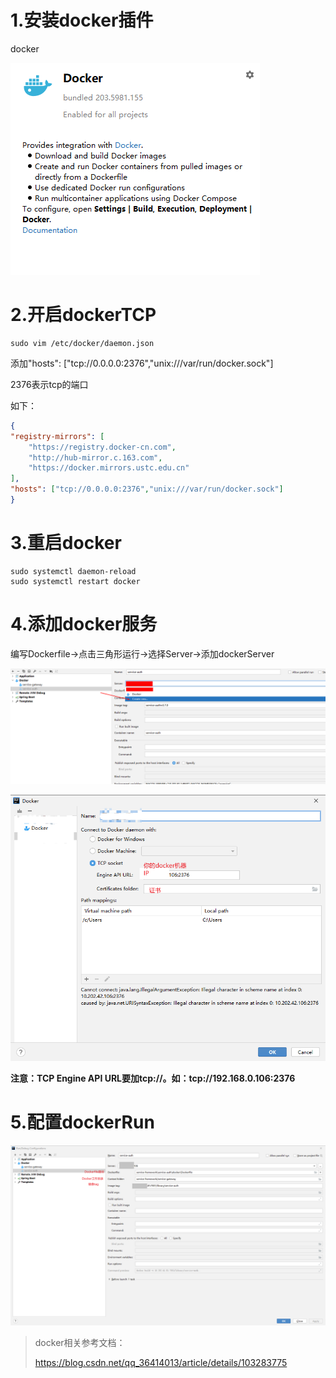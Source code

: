 # 1.安装docker插件

docker

![image-20210317104220857](idea连接docker图片/image-20210317104220857.png)

# 2.开启dockerTCP

```shell
sudo vim /etc/docker/daemon.json
```

添加"hosts": ["tcp://0.0.0.0:2376","unix:///var/run/docker.sock"] 

2376表示tcp的端口

如下：

```json
{
"registry-mirrors": [
    "https://registry.docker-cn.com",
    "http://hub-mirror.c.163.com",
    "https://docker.mirrors.ustc.edu.cn"
],
"hosts": ["tcp://0.0.0.0:2376","unix:///var/run/docker.sock"]
}
```

# 3.重启docker

```
sudo systemctl daemon-reload 
sudo systemctl restart docker
```

# 4.添加docker服务

编写Dockerfile->点击三角形运行->选择Server->添加dockerServer

![image-20210317104458956](idea连接docker图片/image-20210317104458956.png)

![image-20210317105509183](idea连接docker图片/image-20210317105509183.png)

**注意：TCP Engine API URL要加tcp://。如：tcp://192.168.0.106:2376**

# 5.配置dockerRun

![image-20210317105730267](idea连接docker图片/image-20210317105730267.png)

> docker相关参考文档：
>
> https://blog.csdn.net/qq_36414013/article/details/103283775